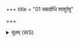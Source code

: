 +++
title = "01 सम्राज्ञेधि श्वशुरेषु"

+++
<details><summary>मूलम् (WS)</summary>

सम्राज्ञेधि श्वशुरेषु सम्राज्ञुत श्वश्रुवाम् ।  
ननान्दुः सम्राज्ञेधि सम्राज्ञुत देवृषु ॥ १ ॥
</details>